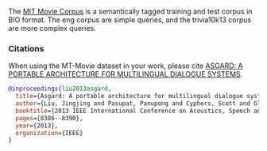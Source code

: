 The [MIT Movie Corpus](https://groups.csail.mit.edu/sls/downloads/movie) is a semantically tagged training and test corpus in BIO format. The eng corpus are simple queries, and the trivia10k13 corpus are more complex queries.


### Citations

When using the MT-Movie dataset in your work, please cite [ASGARD: A PORTABLE ARCHITECTURE FOR MULTILINGUAL DIALOGUE SYSTEMS](https://groups.csail.mit.edu/sls/publications/2013/Liu_ICASSP-2013.pdf).

```bibtex
@inproceedings{liu2013asgard,
  title={Asgard: A portable architecture for multilingual dialogue systems},
  author={Liu, Jingjing and Pasupat, Panupong and Cyphers, Scott and Glass, Jim},
  booktitle={2013 IEEE International Conference on Acoustics, Speech and Signal Processing},
  pages={8386--8390},
  year={2013},
  organization={IEEE}
}

```